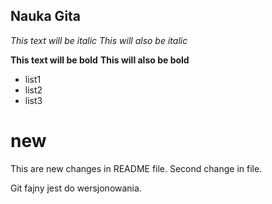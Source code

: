 ## Nauka Gita

*This text will be italic*
_This will also be italic_

**This text will be bold**
__This will also be bold__

* list1
* list2  
* list3

# new


This are new changes in README file.
Second change in file.


Git fajny jest do wersjonowania.
